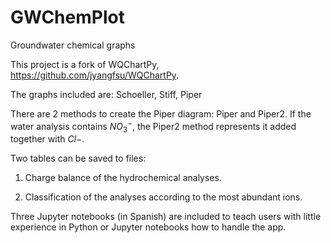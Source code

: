 # GWChemPlot
Groundwater chemical graphs

This project is a fork of WQChartPy, https://github.com/jyangfsu/WQChartPy.

The graphs included are: Schoeller, Stiff, Piper

There are 2 methods to create the Piper diagram: Piper and Piper2. If the water analysis contains $NO_3^{-}$, the Piper2 method represents it added together with $Cl{-}$.

Two tables can be saved to files:

1. Charge balance of the hydrochemical analyses.

2. Classification of the analyses according to the most abundant ions.

Three Jupyter notebooks (in Spanish) are included to teach users with little experience in Python or Jupyter notebooks how to handle the app.
